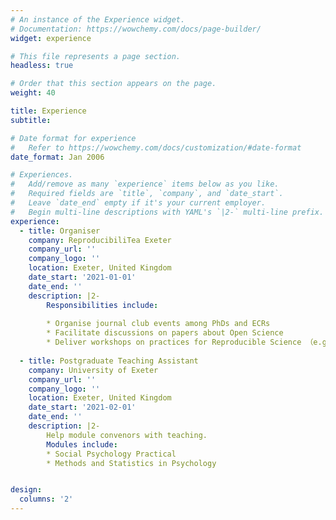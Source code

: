 ```yaml
---
# An instance of the Experience widget.
# Documentation: https://wowchemy.com/docs/page-builder/
widget: experience

# This file represents a page section.
headless: true

# Order that this section appears on the page.
weight: 40

title: Experience
subtitle:

# Date format for experience
#   Refer to https://wowchemy.com/docs/customization/#date-format
date_format: Jan 2006

# Experiences.
#   Add/remove as many `experience` items below as you like.
#   Required fields are `title`, `company`, and `date_start`.
#   Leave `date_end` empty if it's your current employer.
#   Begin multi-line descriptions with YAML's `|2-` multi-line prefix.
experience:
  - title: Organiser
    company: ReproducibiliTea Exeter
    company_url: ''
    company_logo: ''
    location: Exeter, United Kingdom
    date_start: '2021-01-01'
    date_end: ''
    description: |2-
        Responsibilities include:
        
        * Organise journal club events among PhDs and ECRs
        * Facilitate discussions on papers about Open Science
        * Deliver workshops on practices for Reproducible Science （e.g., pre-registration)        
          
  - title: Postgraduate Teaching Assistant
    company: University of Exeter
    company_url: ''
    company_logo: ''
    location: Exeter, United Kingdom
    date_start: '2021-02-01'
    date_end: ''
    description: |2-
        Help module convenors with teaching. 
        Modules include: 
        * Social Psychology Practical
        * Methods and Statistics in Psychology


design:
  columns: '2'
---
```

